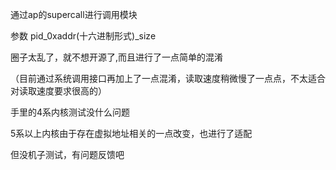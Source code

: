 

通过ap的supercall进行调用模块

参数 pid_0xaddr(十六进制形式)_size

圈子太乱了，就不想开源了,而且进行了一点简单的混淆

（目前通过系统调用接口再加上了一点混淆，读取速度稍微慢了一点点，不太适合对读取速度要求很高的）

手里的4系内核测试没什么问题

5系以上内核由于存在虚拟地址相关的一点改变，也进行了适配

但没机子测试，有问题反馈吧
